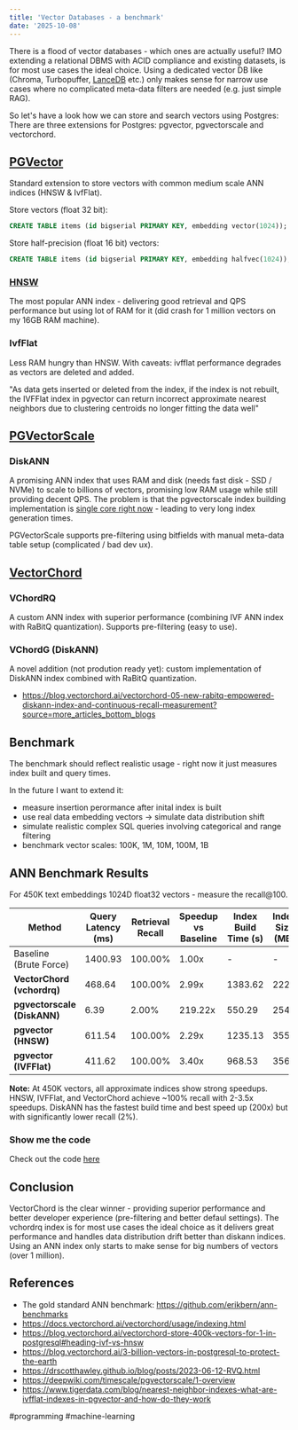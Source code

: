 ```yaml
---
title: 'Vector Databases - a benchmark'
date: '2025-10-08'
---
```

There is a flood of vector databases - which ones are actually useful? IMO extending a relational DBMS with ACID compliance and existing datasets, is for most use cases the ideal choice. Using a dedicated vector DB like (Chroma, Turbopuffer, [LanceDB](https://github.com/lancedb/lancedb) etc.) only makes sense for narrow use cases where no complicated meta-data filters are needed (e.g. just simple RAG). 

So let's have a look how we can store and search vectors using Postgres: There are three extensions for Postgres: pgvector, pgvectorscale and vectorchord.

## [PGVector](https://github.com/pgvector/pgvector)

Standard extension to store vectors with common medium scale ANN indices (HNSW & IvfFlat).

Store vectors (float 32 bit):

```sql
CREATE TABLE items (id bigserial PRIMARY KEY, embedding vector(1024));
```

Store half-precision (float 16 bit) vectors:

```sql
CREATE TABLE items (id bigserial PRIMARY KEY, embedding halfvec(1024));
```

### [HNSW](https://github.com/nmslib/hnswlib)

The most popular ANN index - delivering good retrieval and QPS performance but using lot of RAM for it (did crash for 1 million vectors on my 16GB RAM machine).

### IvfFlat

Less RAM hungry than HNSW. With caveats: ivfflat performance degrades as vectors are deleted and added.

"As data gets inserted or deleted from the index, if the index is not rebuilt, the IVFFlat index in pgvector can return incorrect approximate nearest neighbors due to clustering centroids no longer fitting the data well"

## [PGVectorScale](https://github.com/timescale/pgvectorscale)

### DiskANN

A promising ANN index that uses RAM and disk (needs fast disk - SSD / NVMe) to scale to billions of vectors, promising low RAM usage while still providing decent QPS. The problem is that the pgvectorscale index building implementation is [single core right now](https://github.com/timescale/pgvectorscale/issues/38) - leading to very long index generation times.

PGVectorScale supports pre-filtering using bitfields with manual meta-data table setup (complicated / bad dev ux).

## [VectorChord](https://github.com/tensorchord/VectorChord)

### VChordRQ

A custom ANN index with superior performance (combining IVF ANN index with RaBitQ quantization). Supports pre-filtering (easy to use).

### VChordG (DiskANN)

A novel addition (not prodution ready yet): custom implementation of DiskANN index combined with RaBitQ quantization.

- <https://blog.vectorchord.ai/vectorchord-05-new-rabitq-empowered-diskann-index-and-continuous-recall-measurement?source=more_articles_bottom_blogs>

## Benchmark

The benchmark should reflect realistic usage - right now it just measures index built and query times.

In the future I want to extend it:
- measure insertion perormance after inital index is built
- use real data embedding vectors -> simulate data distribution shift
- simulate realistic complex SQL queries involving categorical and range filtering
- benchmark vector scales: 100K, 1M, 10M, 100M, 1B

## ANN Benchmark Results

For 450K text embeddings 1024D float32 vectors - measure the recall@100.

| Method | Query Latency (ms) | Retrieval Recall | Speedup vs Baseline | Index Build Time (s) | Index Size (MB) |
|--------|-------------------|---------------------|---------------------|---------------------|-----------------|
| Baseline (Brute Force) | 1400.93 | 100.00% | 1.00x | - | - |
| **VectorChord (vchordrq)** | 468.64 | 100.00% | 2.99x | 1383.62 | 2229 |
| **pgvectorscale (DiskANN)** | 6.39 | 2.00% | 219.22x | 550.29 | 254 |
| **pgvector (HNSW)** | 611.54 | 100.00% | 2.29x | 1235.13 | 3555 |
| **pgvector (IVFFlat)** | 411.62 | 100.00% | 3.40x | 968.53 | 3561 |

**Note:** At 450K vectors, all approximate indices show strong speedups. HNSW, IVFFlat, and VectorChord achieve ~100% recall with 2-3.5x speedups. DiskANN has the fastest build time and best speed up (200x) but with significantly lower recall (2%).

### Show me the code

Check out the code [here](https://github.com/SeanPedersen/vector-db-benchmark/tree/main)

## Conclusion

VectorChord is the clear winner - providing superior performance and better developer experience (pre-filtering and better defaul settings). The vchordrq index is for most use cases the ideal choice as it delivers great performance and handles data distribution drift better than diskann indices. Using an ANN index only starts to make sense for big numbers of vectors (over 1 million).

## References

- The gold standard ANN benchmark: <https://github.com/erikbern/ann-benchmarks>
- <https://docs.vectorchord.ai/vectorchord/usage/indexing.html>
- <https://blog.vectorchord.ai/vectorchord-store-400k-vectors-for-1-in-postgresql#heading-ivf-vs-hnsw>
- <https://blog.vectorchord.ai/3-billion-vectors-in-postgresql-to-protect-the-earth>
- <https://drscotthawley.github.io/blog/posts/2023-06-12-RVQ.html>
- <https://deepwiki.com/timescale/pgvectorscale/1-overview>
- <https://www.tigerdata.com/blog/nearest-neighbor-indexes-what-are-ivfflat-indexes-in-pgvector-and-how-do-they-work>

#programming #machine-learning
